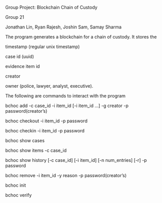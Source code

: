 Group Project: Blockchain Chain of Custody

Group 21

Jonathan Lin, Ryan Rajesh, Joshin Sam, Samay Sharma


The program generates a blockchain for a chain of custody. It stores the 

timestamp (regular unix timestamp)

case id (uuid) 

evidence item id 

creator

owner (police, lawyer, analyst, executive).


The following are commands to interact with the program

bchoc add -c case_id -i item_id [-i item_id ...] -g creator -p password(creator’s)

bchoc checkout -i item_id -p password

bchoc checkin -i item_id -p password

bchoc show cases 

bchoc show items -c case_id

bchoc show history [-c case_id] [-i item_id] [-n num_entries] [-r] -p password

bchoc remove -i item_id -y reason -p password(creator’s)

bchoc init

bchoc verify

